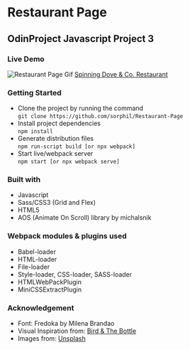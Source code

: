# Restaurant Page
## OdinProject Javascript Project 3

### Live Demo
![Restaurant Page Gif](https://media.giphy.com/media/S4urcqkPAulgkh5Qzh/giphy.gif)
[Spinning Dove & Co. Restaurant](https://sorphil.github.io/Restaurant-Page/)  

### Getting Started
* Clone the project by running the command   
```git clone https://github.com/sorphil/Restaurant-Page```   
* Install project dependencies  
```npm install```  
* Generate distribution files    
```npm run-script build [or npx webpack]```  
* Start live/webpack server  
```npm start [or npx webpack serve]```

### Built with
- Javascript
- Sass/CSS3 (Grid and Flex)
- HTML5
- AOS (Animate On Scroll) library by michalsnik

### Webpack modules & plugins used
- Babel-loader
- HTML-loader
- File-loader
- Style-loader, CSS-loader, SASS-loader
- HTMLWebPackPlugin
- MiniCSSExtractPlugin  

### Acknowledgement
- Font: Fredoka by Milena Brandao   
- Visual Inspiration from: [Bird & The Bottle](https://www.birdandthebottle.com/)    
- Images from: [Unsplash](https://unsplash.com/)  



